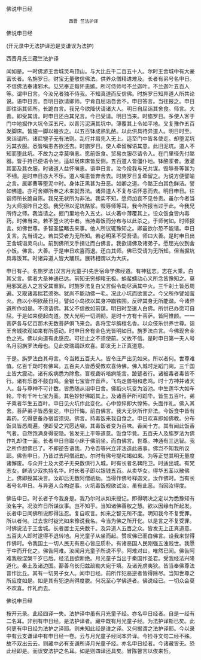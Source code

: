  佛说申日经  

                        　　西晋 竺法护译  

佛说申日经  

(开元录中无法护译恐是支谦误为法护)  

西晋月氏三藏竺法护译  

闻如是。一时佛游王舍城灵鸟顶山。与大比丘千二百五十人。尔时王舍城中有大豪富长者。名旃罗日。财宝无量敬信佛法。供养众僧精进难及。长者有弟号名申日。不信佛法奉诸邪术。见兄奉正每怀恚嫉。所可侍师号不兰迦叶。不兰迦叶五百人等。谓申日言。今汝兄者独不侍我。不知真道而反信佛。时旃罗日知异道人所共论说。语申日言。吾明日欲请卿师。宁肯自屈诣吾舍不。申日答言。当往报之。申日即往诣其师所。长跪白言。我兄今欲降伏请诸大人。明日自屈诣其舍食。师言。大善。即受其请。时申日还白其兄言。今已受请。明日当来。时旃罗日。多使人客于门中地掘作大坑令深五尺。以青污泥满其坑中。薄覆其上令如平地。又复豫作五百发脚床。皆施一脚以襜衣之。以五百钵成熟乳酪。以此供具待异道人。明日时至。来诣请所。诸尼犍子无有法则。乱行并肩先入无上。适至门中皆各使走。却堕泥坑污其衣服。悉皆嗔恚各欲还去。时旃罗日。使人牵留解语其意。此旧泥坑。道人不知而堕此坑。不故为之幸莫嗔恚。愿前饭食。贸易衣服尽请令入。在门里径先付酪器。皆手持已便语令坐。适却居床床皆反侧。五百道人皆僵仆地。钵酪浆者。激灌其面及其衣服。时诸道人益怀嗔恚。语申日言。汝今投我与兄共谋。毁辱吾等甚为不细。是时申日亦大不乐。道人嗔恚皆弃舍去。时旃罗日复牵留之。为说方便譬喻之言。属卿曹等堕泥中时。身体正黑甚为丑恶。如卿之道。今酪正白其色鲜洁。譬如佛道。亦可舍卿所奉之术来就吾法。诸异道人不复与语怀恚而去。明日申日。往诣师所长跪自陈。我兄无状所为非法。我实不知。愿师加哀不见咎责。虽尔今者当为大师报昨日之怨。我兄但以泥坑酪浆。毁辱师等耳。我今所报当过于此。今我兄所侍之师。我当请之。掘门里地令入五丈。以火著中薄覆其上。设众饭食皆内毒药。时佛当来。若不堕火坑中者。当持毒饭而分布与以此杀之。于师何如。时师报言。如佛世尊。多智圣猛睹去来事。他人所议辄豫知之。卿虽欲尔恐不能谐。申日复言。先当请之。若其受者为无所知。若必明圣不受吾请。师曰大善。是时申日出王舍城诣灵鸟山。前到佛所叉手揖让而白佛言。我欲请佛及诸弟子。愿屈光仪到舍小饭。佛言。大善。于是申日欢喜而退。还白其师。佛已受请为无所知。但当掘坑具毒饭耳。时诸异道人皆大踊跃。展转相谓以为大庆。  

申日有子。名旃罗法(汉言月光童子)先世宿命学佛经道。有神猛志。志在大乘。白其父言。佛者大圣神通已达。前知无穷却睹无极。蜎蜚蠕动心义所念皆豫知之。莫用邪冥恶人之言受其重罪。时旃罗法复白父言假令劫尽满其中火。三千刹土皆悉周遍。又取诸毒揣若须弥。犹尚不能动佛一毛。况此小坑而欲害之。今父所作譬如萤火。自以小明欲蔽日月。譬如小鸟欲以其身冲崩铁围。反碎其身无所能谐。今诸异道所作如是。不须请佛。其父不信故如前谋。明日时至遣人白佛。所供已办愿可自屈。于是如来便起向道。放大光明一切洞彻。是时十方有十菩萨。皆阿惟颜。一一菩萨各与亿百那术无数菩萨俱飞来会。各将宝华旃檀名香。以众伎乐供养世尊。诣王舍城欲观如来有所感动。时申日舍有金色光皆明如日。旃罗法白言。今佛现舍金色之光。佛以向道有此感应。可往止之不须使前。父故不信。是时申日第一夫人号名月羽旃罗法母也。见此变瑞踊跃欢喜。即发无上正真道意。  

于是。旃罗法白其母言。今当敕五百夫人。皆令庄严出见如来。所以者何。世尊难值。亿百千劫时有佛耳。五百夫人皆悉受教欢喜侍佛。佛入城时足蹈门阃。三千国土皆大震动。诸有疾病悉为除愈。盲视聋听喑痾能言。跛躄者行。诸被毒者毒皆不行。诸有乐器不鼓自鸣。金银七宝皆作音声。飞鸟走兽相和悲鸣。时十方神并诸天人。各与尊神不可计数。皆悉随从诣申日舍。佛蹈火坑变为浴池。中生莲华大如车轮。华有千叶七宝为茎。其色妙好佛蹈其上。及诸菩萨所可蹈华。皆生五百叶。弟子乘者华生五百叶。申日见火坑作此变化。心中惊悴即大惶怖。头面作礼。佛入其舍。菩萨弟子皆悉坐定。申日忏悔。前白佛言。我大无状所作非法。今饭食中皆有毒药。乞得更备办宿留须臾。佛言。持毒饭来我自食之。申日欢喜即如佛教。分布饭具皆悉周遍。便即受之咒愿达嚫。其毒饭者变为百味。香闻十方。其有闻此饭香气者。自然饱满身得安隐。皆发无上平等道意。饭食毕竟。五百夫人及旃罗法为佛作礼却住一面。长者申日自取小床于佛前坐。而白佛言。世尊。神通有三达智。我之所作想佛已了。不即逆告语我。乃令吾等兴立非法造此恶事。佛岂不知我所议耶。佛告申日。乃昔过去阿僧祇劫。尔时有佛号提和竭如来。为等正觉其明无量度诸懈废。与众开士及大弟子无央数俱行入城。时有长者名鞞陀卫。时适出城。有梵志女。鲜洁少双执持名华。时长者子即以银钱五百。从卖华女。得华五茎以散佛上。佛即授其决言。汝却后无数阿僧祇劫。当得作佛号释迦文。汝作佛时。当有长者号名申日。与异道人合构逆事。火坑毒饭规欲试汝。虽有此恶。当因汝得度。  

佛告申日。时长者子今我身是。我乃尔时从如来授记。即得明决之定以为悉豫知有汝名字。况汝昨日所谋议事。岂不知乎。当知诸佛善权之慧。欲以因缘有所起发。长者申日闻佛所说即得法忍。复自叹言。如来之智无所不度。明知我今不复受罪。所以者何。过去世时锭光如来豫说我名。今当为佛之所开化。以是言之不复受罪。时佛说法于王舍城。长者居士无央数千。及异道人五百之众。皆发无上正真道意。五百夫人即时逮得不退转地。月光童子从坐而起。赞叹佛已而白佛言。设我来世得作佛时。令我国土一切人民无有恶心皆应质朴。有诸恶国人民刚强五浊贱世。我愿于中而开化之。佛告阿难。汝闻月光童子所说不乎。阿难对曰。唯然已闻。佛告阿难我般涅槃千岁已后。经法且欲断绝。月光童子当出于秦国作圣君。受我经法兴隆道化。秦土及诸边国。鄯善乌长归兹疏勒大宛于填。及诸羌虏夷狄。皆当奉佛尊法普作比丘。其有一切男子女人。闻申日经。前所作犯恶逆者皆得除尽。当知世尊之所应度如是。如是其有犯逆尚得度脱。何况至心学佛道者。佛说经已。一切众会莫不欢喜。作礼而去。  

佛说申日经  

按开元录。此经四译一失。法护译中虽有月光童子经。亦名申日经者。自是一经有二名耳。非别有申日经。是法护译者。藏中既有月光童子经。为法护译斯已矣。此何更有申日经为法护之译耶。则未知此经是谁之译。又何据谓之法护译耶。今以录中有云支谦译中有申日经一卷。云与月光童子经同本异译。今捡寻文句二经不殊。故不双出云云。则藏中必有支谦所译月光童子经。亦名申日经者。今诸藏皆无。恐此经即是。而误安法护之名耳。如是则四译还具矣。冒陈瞽言以俟来哲。  
